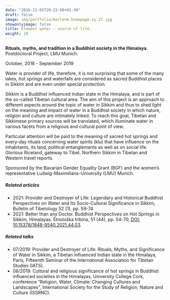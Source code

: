 ```yaml
---
date: "2016-11-05T20:22:08+05:30"
draft: false
image: img/portfolio/marlene.homepage.xy.27.jpg
showonlyimage: false
title: Element water – source of life.
weight: 10
---
```


**Rituals, myths, and tradition in a Buddhist society in the Himalaya.** Postdoctoral Project, LMU Munich.
<!--more-->

October, 2018 - September 2019

Water is provider of life, therefore, it is not surprising that some of the many lakes, hot springs and waterfalls are considered as sacred Buddhist places in Sikkim and are even under special protection.

Sikkim is a Buddhist influenced Indian state in the Himalaya, and is part of the so-called Tibetan cultural area. The aim of this project is an approach to different aspects around the topic of water in Sikkim and thus to shed light on the meaning and impact of water in a Buddhist society in which nature, religion and culture are intimately linked. To reach this goal, Tibetan and Sikkimese primary sources will be translated, which illuminate water in various facets from a religious and cultural point of view.

Particular attention will be paid to the meaning of sacred hot springs and every-day rituals concerning water spirits (klu) that have influence on the inhabitants, its land, political entanglements as well as on social life.
Glorious Riceland, gateway to Tibet. Northern Sikkim in Tibetan and Western travel reports.

Sponsored by the Bavarian Gender Equality Grant (BGF) and the women’s representative Ludwig-Maximilians-University (LMU) Munich.


##### Related articles

- 2021: Provider and Destroyer of Life: Legendary and Historical Buddhist Perspectives on Water and Its Socio-Cultural Significance in Sikkim, Bulletin of Tibetology 52 (1), pp. 59-74.
- 2021: Better than any Doctor. Buddhist Perspectives on Hot Springs in Sikkim, Himalayas. Etnološka tribina, 51 (44), pp. 54-70, [DOI: 10.15378/1848-9540.2021.44.03](https://hrcak.srce.hr/en/267517).


##### Related talks

- 07/2019: Provider and Destroyer of Life: Rituals, Myths, and Significance of Water in Sikkim, a Tibetan influenced Indian state in the Himalaya, Paris, Fifteenth Seminar of the International Association for Tibetan Studies (IATS).
- 06/2019: Cultural and religious significance of hot springs in Buddhist influenced societies in the Himalayas, University College Cork, conference “Religion, Water, Climate: Changing Cultures and Landscapes”, International Society for the Study of Religion, Nature and Culture (ISSRNC).

